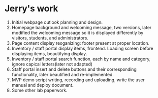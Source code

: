 
# Jerry's work


1. Initial webpage outlook planning and design.
2. Homepage background and welcoming message, two versions, later modified the welcoming message so it is displayed differently by visitors, students, and administrators.
3. Page content display reoganizing: footer present at proper location.
4. Inventory / staff portal display items, frontend. Loading screen before displaying items, beautifying display.
5. Inventory / staff portal search function, each by name and category, ignore capical letters(later not adapted)
6. Staff portal insert and delete buttons and their corresponding functionality, later beautified and re-implemented.
7. MVP demo script writing, recording and uploading, write the user manual and deploy document.
8. Some other lab paperwork.

